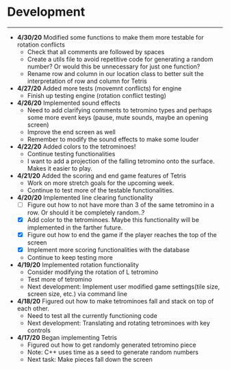 # Development

---
- **4/30/20** Modified some functions to make them more testable for rotation conflicts
    * Check that all comments are followed by spaces
    * Create a utils file to avoid repetitive code for generating a random number? Or would this be unnecessary
    for just one function?
    * Rename row and column in our location class to better suit the interpretation of row and column for Tetris
- **4/27/20** Added more tests (movemnt conflicts) for engine
    * Finish up testing engine (rotation conflict testing)
- **4/26/20** Implemented sound effects
    * Need to add clarifying comments to tetromino types and perhaps some more event keys 
    (pause, mute sounds, maybe an opening screen)
    * Improve the end screen as well
    * Remember to modify the sound effects to make some louder
- **4/22/20** Added colors to the tetrominoes!
    * Continue testing functionalities
    * I want to add a projection of the falling tetromino onto the surface. Makes it easier to play.
- **4/21/20**  Added the scoring and end game features of Tetris
    - Work on more stretch goals for the upcoming week.
    - Continue to test more of the testable functionalities.
- **4/20/20** Implemented line clearing functionality
    - [ ] Figure out how to not have more than 3 of the same tetromino in a row. Or should it be completely random..?
    - [X] Add color to the tetrominoes. Maybe this functionality will be implemented in the farther future.
    - [X] Figure out how to end the game if the player reaches the top of the screen
    - [X] Implement more scoring functionalities with the database
    * Continue to keep testing more
- **4/19/20** Implemented rotation functionality
    * Consider modifying the rotation of L tetromino
    * Test more of tetromino
    * Next development: Implement user modified game settings(tile size, screen size, etc.) via command line
- **4/18/20** Figured out how to make tetrominoes fall and stack on top of each other.
    * Need to test all the currently functioning code
    * Next development: Translating and rotating tetrominoes with key controls
- **4/17/20** Began implementing Tetris
    * Figured out how to get randomly generated tetromino piece
    * Note: C++ uses time as a seed to generate random numbers
    * Next task: Make pieces fall down the screen